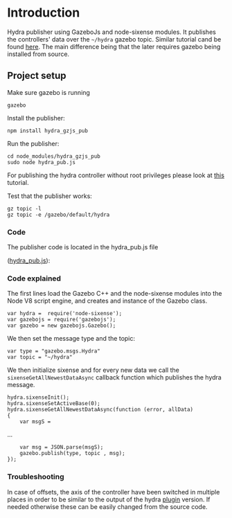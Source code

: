 # Introduction

Hydra publisher using GazeboJs and node-sixense modules. It publishes the controllers' data over the `~/hydra` gazebo topic. Similar tutorial cand be found [here](http://www.gazebosim.org/tutorials?tut=hydra&cat=user_input). The main difference being that the later requires gazebo being installed from source.

## Project setup

Make sure gazebo is running

    gazebo

Install the publisher:

    npm install hydra_gzjs_pub

Run the publisher:

    cd node_modules/hydra_gzjs_pub
    sudo node hydra_pub.js
    
For publishing the hydra controller without root privileges please look at [this](http://www.gazebosim.org/tutorials?tut=hydra&cat=user_input) tutorial.

Test that the publisher works:

    gz topic -l
    gz topic -e /gazebo/default/hydra


### Code
The publisher code is located in the hydra_pub.js file

([hydra_pub.js](https://bitbucket.org/ahaidu/hydra_gzjs_pub/raw/master/hydra_pub.js)):

<include src='https://bitbucket.org/ahaidu/hydra_gzjs_pub/raw/master/hydra_pub.js' />


### Code explained

The first lines load the Gazebo C++ and the node-sixense modules into the Node V8 script engine, and creates and instance of the Gazebo class.

~~~
var hydra =  require('node-sixense');  
var gazebojs = require('gazebojs');
var gazebo = new gazebojs.Gazebo();
~~~

We then set the message type and the topic:

~~~
var type = "gazebo.msgs.Hydra"
var topic = "~/hydra"
~~~

We then initialize sixense and for every new data we call the `sixenseGetAllNewestDataAsync` callback function which publishes the hydra message.

~~~
hydra.sixenseInit();
hydra.sixenseSetActiveBase(0);
hydra.sixenseGetAllNewestDataAsync(function (error, allData)
{    
    var msgS =
~~~
...
~~~
    var msg = JSON.parse(msgS);
    gazebo.publish(type, topic , msg);
});
~~~

### Troubleshooting

In case of offsets, the axis of the controller have been switched in multiple places in order to be similar to the output of the hydra [plugin](http://www.gazebosim.org/tutorials?tut=hydra&cat=user_input) version. If needed otherwise these can be easily changed from the source code.





